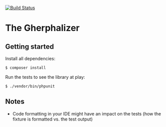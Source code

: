 [![Build Status](https://travis-ci.org/EdisonLabs/gherphalizer.svg?branch=master)](https://travis-ci.org/EdisonLabs/gherphalizer)

# The Gherphalizer

## Getting started

Install all dependencies:

```
$ composer install
```

Run the tests to see the library at play:

```
$ ./vendor/bin/phpunit
```

## Notes

- Code formatting in your IDE might have an impact on the tests (how the fixture is formatted vs. the test output)